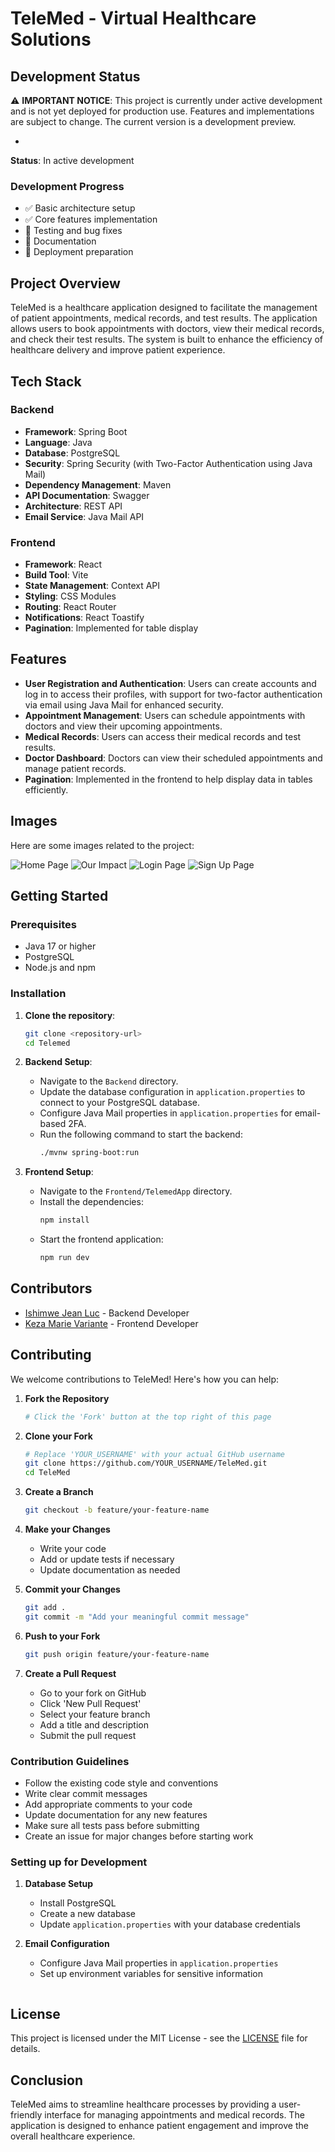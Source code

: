 # TeleMed - Virtual Healthcare Solutions

## Development Status
⚠️ **IMPORTANT NOTICE**: This project is currently under active development and is not yet deployed for production use. Features and implementations are subject to change. The current version is a development preview.

*
**Status**: In active development

### Development Progress
- ✅ Basic architecture setup
- ✅ Core features implementation
- 🔄 Testing and bug fixes
- 📝 Documentation
- 🚧 Deployment preparation

## Project Overview
TeleMed is a healthcare application designed to facilitate the management of patient appointments, medical records, and test results. The application allows users to book appointments with doctors, view their medical records, and check their test results. The system is built to enhance the efficiency of healthcare delivery and improve patient experience.

## Tech Stack

### Backend
- **Framework**: Spring Boot
- **Language**: Java
- **Database**: PostgreSQL
- **Security**: Spring Security (with Two-Factor Authentication using Java Mail)
- **Dependency Management**: Maven
- **API Documentation**: Swagger
- **Architecture**: REST API
- **Email Service**: Java Mail API

### Frontend
- **Framework**: React
- **Build Tool**: Vite
- **State Management**: Context API
- **Styling**: CSS Modules
- **Routing**: React Router
- **Notifications**: React Toastify
- **Pagination**: Implemented for table display

## Features
- **User Registration and Authentication**: Users can create accounts and log in to access their profiles, with support for two-factor authentication via email using Java Mail for enhanced security.
- **Appointment Management**: Users can schedule appointments with doctors and view their upcoming appointments.
- **Medical Records**: Users can access their medical records and test results.
- **Doctor Dashboard**: Doctors can view their scheduled appointments and manage patient records.
- **Pagination**: Implemented in the frontend to help display data in tables efficiently.

## Images
Here are some images related to the project:

![Home Page](./images/1.jpg)
![Our Impact](./images/2.jpg)
![Login Page](./images/3.jpg)
![Sign Up Page](./images/4.jpg)

## Getting Started

### Prerequisites
- Java 17 or higher
- PostgreSQL
- Node.js and npm

### Installation

1. **Clone the repository**:
   ```bash
   git clone <repository-url>
   cd Telemed
   ```

2. **Backend Setup**:
   - Navigate to the `Backend` directory.
   - Update the database configuration in `application.properties` to connect to your PostgreSQL database.
   - Configure Java Mail properties in `application.properties` for email-based 2FA.
   - Run the following command to start the backend:
     ```bash
     ./mvnw spring-boot:run
     ```

3. **Frontend Setup**:
   - Navigate to the `Frontend/TelemedApp` directory.
   - Install the dependencies:
     ```bash
     npm install
     ```
   - Start the frontend application:
     ```bash
     npm run dev
     ```

## Contributors
- [Ishimwe Jean Luc](https://github.com/ishimwejeanluc) - Backend Developer
- [Keza Marie Variante](https://github.com/kezavariante) - Frontend Developer


## Contributing
We welcome contributions to TeleMed! Here's how you can help:

1. **Fork the Repository**
   ```bash
   # Click the 'Fork' button at the top right of this page
   ```

2. **Clone your Fork**
   ```bash
   # Replace 'YOUR_USERNAME' with your actual GitHub username
   git clone https://github.com/YOUR_USERNAME/TeleMed.git
   cd TeleMed
   ```

3. **Create a Branch**
   ```bash
   git checkout -b feature/your-feature-name
   ```

4. **Make your Changes**
   - Write your code
   - Add or update tests if necessary
   - Update documentation as needed

5. **Commit your Changes**
   ```bash
   git add .
   git commit -m "Add your meaningful commit message"
   ```

6. **Push to your Fork**
   ```bash
   git push origin feature/your-feature-name
   ```

7. **Create a Pull Request**
   - Go to your fork on GitHub
   - Click 'New Pull Request'
   - Select your feature branch
   - Add a title and description
   - Submit the pull request

### Contribution Guidelines
- Follow the existing code style and conventions
- Write clear commit messages
- Add appropriate comments to your code
- Update documentation for any new features
- Make sure all tests pass before submitting
- Create an issue for major changes before starting work

### Setting up for Development
1. **Database Setup**
   - Install PostgreSQL
   - Create a new database
   - Update `application.properties` with your database credentials

2. **Email Configuration**
   - Configure Java Mail properties in `application.properties`
   - Set up environment variables for sensitive information

   ```

## License
This project is licensed under the MIT License - see the [LICENSE](LICENSE) file for details.

## Conclusion
TeleMed aims to streamline healthcare processes by providing a user-friendly interface for managing appointments and medical records. The application is designed to enhance patient engagement and improve the overall healthcare experience.

